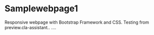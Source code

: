 # Samplewebpage1
Responsive webpage with Bootstrap Framework and CSS.
Testing from preview.cla-assistant.. ....

